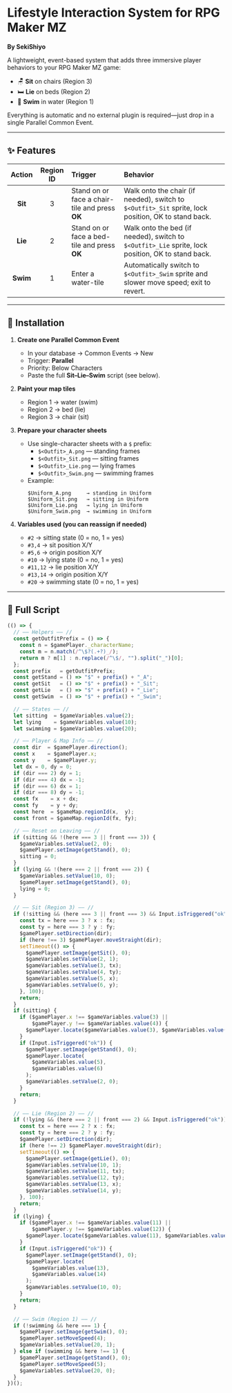 # Lifestyle Interaction System for RPG Maker MZ  
**By SekiShiyo**

A lightweight, event-based system that adds three immersive player behaviors to your RPG Maker MZ game:

- 🪑 **Sit** on chairs (Region 3)  
- 🛏️ **Lie** on beds (Region 2)  
- 🌊 **Swim** in water (Region 1)  

Everything is automatic and no external plugin is required—just drop in a single Parallel Common Event.

---

## ✨ Features

| Action | Region ID | Trigger                                                                 | Behavior                                                                                  |
|:------:|:---------:|:------------------------------------------------------------------------|:------------------------------------------------------------------------------------------|
| **Sit** | 3         | Stand on or face a chair-tile and press **OK**                          | Walk onto the chair (if needed), switch to `$<Outfit>_Sit` sprite, lock position, OK to stand back. |
| **Lie** | 2         | Stand on or face a bed-tile and press **OK**                            | Walk onto the bed (if needed), switch to `$<Outfit>_Lie` sprite, lock position, OK to stand back. |
| **Swim**| 1         | Enter a water-tile                                                        | Automatically switch to `$<Outfit>_Swim` sprite and slower move speed; exit to revert.    |

---

## 📁 Installation

1. **Create one Parallel Common Event**  
   - In your database → Common Events → New  
   - Trigger: **Parallel**  
   - Priority: Below Characters  
   - Paste the full **Sit–Lie–Swim** script (see below).

2. **Paint your map tiles**  
   - Region 1 → water (swim)  
   - Region 2 → bed (lie)  
   - Region 3 → chair (sit)

3. **Prepare your character sheets**  
   - Use single-character sheets with a `$` prefix:  
     - `$<Outfit>_A.png`     — standing frames  
     - `$<Outfit>_Sit.png`   — sitting frames  
     - `$<Outfit>_Lie.png`   — lying frames  
     - `$<Outfit>_Swim.png`  — swimming frames  
   - Example:  
     ```
     $Uniform_A.png     → standing in Uniform  
     $Uniform_Sit.png   → sitting in Uniform  
     $Uniform_Lie.png   → lying in Uniform  
     $Uniform_Swim.png  → swimming in Uniform  
     ```

4. **Variables used (you can reassign if needed)**  
   - `#2`  → sitting state (0 = no, 1 = yes)  
   - `#3,4` → sit position X/Y  
   - `#5,6` → origin position X/Y  
   - `#10` → lying state (0 = no, 1 = yes)  
   - `#11,12` → lie position X/Y  
   - `#13,14` → origin position X/Y  
   - `#20` → swimming state (0 = no, 1 = yes)

---

## 📜 Full Script

```js
(() => {
  // —— Helpers —— //
  const getOutfitPrefix = () => {
    const n = $gamePlayer._characterName;
    const m = n.match(/^\$?(.+?)_/);
    return m ? m[1] : n.replace(/^\$/, "").split("_")[0];
  };
  const prefix   = getOutfitPrefix;
  const getStand = () => "$" + prefix() + "_A";
  const getSit   = () => "$" + prefix() + "_Sit";
  const getLie   = () => "$" + prefix() + "_Lie";
  const getSwim  = () => "$" + prefix() + "_Swim";

  // —— States —— //
  let sitting  = $gameVariables.value(2);
  let lying    = $gameVariables.value(10);
  let swimming = $gameVariables.value(20);

  // —— Player & Map Info —— //
  const dir  = $gamePlayer.direction();
  const x    = $gamePlayer.x;
  const y    = $gamePlayer.y;
  let dx = 0, dy = 0;
  if (dir === 2) dy = 1;
  if (dir === 4) dx = -1;
  if (dir === 6) dx = 1;
  if (dir === 8) dy = -1;
  const fx    = x + dx;
  const fy    = y + dy;
  const here  = $gameMap.regionId(x,  y);
  const front = $gameMap.regionId(fx, fy);

  // —— Reset on Leaving —— //
  if (sitting && !(here === 3 || front === 3)) {
    $gameVariables.setValue(2, 0);
    $gamePlayer.setImage(getStand(), 0);
    sitting = 0;
  }
  if (lying && !(here === 2 || front === 2)) {
    $gameVariables.setValue(10, 0);
    $gamePlayer.setImage(getStand(), 0);
    lying = 0;
  }

  // —— Sit (Region 3) —— //
  if (!sitting && (here === 3 || front === 3) && Input.isTriggered("ok")) {
    const tx = here === 3 ? x : fx;
    const ty = here === 3 ? y : fy;
    $gamePlayer.setDirection(dir);
    if (here !== 3) $gamePlayer.moveStraight(dir);
    setTimeout(() => {
      $gamePlayer.setImage(getSit(), 0);
      $gameVariables.setValue(2, 1);
      $gameVariables.setValue(3, tx);
      $gameVariables.setValue(4, ty);
      $gameVariables.setValue(5, x);
      $gameVariables.setValue(6, y);
    }, 100);
    return;
  }
  if (sitting) {
    if ($gamePlayer.x !== $gameVariables.value(3) ||
        $gamePlayer.y !== $gameVariables.value(4)) {
      $gamePlayer.locate($gameVariables.value(3), $gameVariables.value(4));
    }
    if (Input.isTriggered("ok")) {
      $gamePlayer.setImage(getStand(), 0);
      $gamePlayer.locate(
        $gameVariables.value(5),
        $gameVariables.value(6)
      );
      $gameVariables.setValue(2, 0);
    }
    return;
  }

  // —— Lie (Region 2) —— //
  if (!lying && (here === 2 || front === 2) && Input.isTriggered("ok")) {
    const tx = here === 2 ? x : fx;
    const ty = here === 2 ? y : fy;
    $gamePlayer.setDirection(dir);
    if (here !== 2) $gamePlayer.moveStraight(dir);
    setTimeout(() => {
      $gamePlayer.setImage(getLie(), 0);
      $gameVariables.setValue(10, 1);
      $gameVariables.setValue(11, tx);
      $gameVariables.setValue(12, ty);
      $gameVariables.setValue(13, x);
      $gameVariables.setValue(14, y);
    }, 100);
    return;
  }
  if (lying) {
    if ($gamePlayer.x !== $gameVariables.value(11) ||
        $gamePlayer.y !== $gameVariables.value(12)) {
      $gamePlayer.locate($gameVariables.value(11), $gameVariables.value(12));
    }
    if (Input.isTriggered("ok")) {
      $gamePlayer.setImage(getStand(), 0);
      $gamePlayer.locate(
        $gameVariables.value(13),
        $gameVariables.value(14)
      );
      $gameVariables.setValue(10, 0);
    }
    return;
  }

  // —— Swim (Region 1) —— //
  if (!swimming && here === 1) {
    $gamePlayer.setImage(getSwim(), 0);
    $gamePlayer.setMoveSpeed(4);
    $gameVariables.setValue(20, 1);
  } else if (swimming && here !== 1) {
    $gamePlayer.setImage(getStand(), 0);
    $gamePlayer.setMoveSpeed(5);
    $gameVariables.setValue(20, 0);
  }
})();

